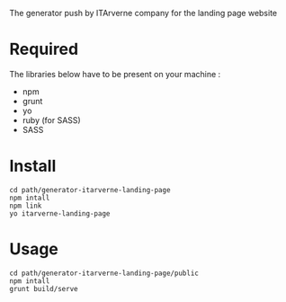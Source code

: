 The generator push by ITArverne company for the landing page website

# Required

The libraries below have to be present on your machine :

- npm
- grunt
- yo
- ruby (for SASS)
- SASS

# Install

```
cd path/generator-itarverne-landing-page
npm intall
npm link
yo itarverne-landing-page
```

# Usage

```
cd path/generator-itarverne-landing-page/public
npm intall
grunt build/serve
```
